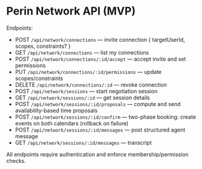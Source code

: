 # Perin Network API (MVP)

Endpoints:

- POST `/api/network/connections` — invite connection { targetUserId, scopes, constraints? }
- GET `/api/network/connections` — list my connections
- POST `/api/network/connections/:id/accept` — accept invite and set permissions
- PUT `/api/network/connections/:id/permissions` — update scopes/constraints
- DELETE `/api/network/connections/:id` — revoke connection
- POST `/api/network/sessions` — start negotiation session
- GET `/api/network/sessions/:id` — get session details
- POST `/api/network/sessions/:id/proposals` — compute and send availability-based time proposals
- POST `/api/network/sessions/:id/confirm` — two-phase booking: create events on both calendars (rollback on failure)
- POST `/api/network/sessions/:id/messages` — post structured agent message
- GET `/api/network/sessions/:id/messages` — transcript

All endpoints require authentication and enforce membership/permission checks.
